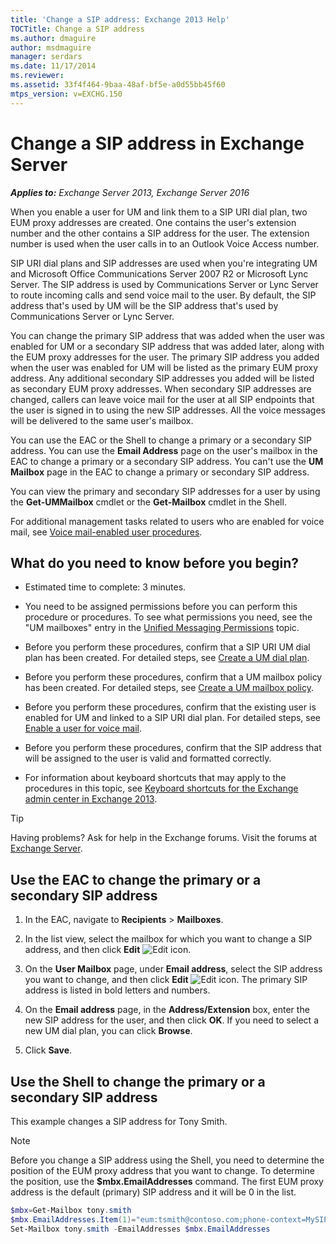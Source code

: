 ```yaml
---
title: 'Change a SIP address: Exchange 2013 Help'
TOCTitle: Change a SIP address
ms.author: dmaguire
author: msdmaguire
manager: serdars
ms.date: 11/17/2014
ms.reviewer: 
ms.assetid: 33f4f464-9baa-48af-bf5e-a0d55bb45f60
mtps_version: v=EXCHG.150
---
```


# Change a SIP address in Exchange Server

_**Applies to:** Exchange Server 2013, Exchange Server 2016_

When you enable a user for UM and link them to a SIP URI dial plan, two EUM proxy addresses are created. One contains the user's extension number and the other contains a SIP address for the user. The extension number is used when the user calls in to an Outlook Voice Access number.

SIP URI dial plans and SIP addresses are used when you're integrating UM and Microsoft Office Communications Server 2007 R2 or Microsoft Lync Server. The SIP address is used by Communications Server or Lync Server to route incoming calls and send voice mail to the user. By default, the SIP address that's used by UM will be the SIP address that's used by Communications Server or Lync Server.

You can change the primary SIP address that was added when the user was enabled for UM or a secondary SIP address that was added later, along with the EUM proxy addresses for the user. The primary SIP address you added when the user was enabled for UM will be listed as the primary EUM proxy address. Any additional secondary SIP addresses you added will be listed as secondary EUM proxy addresses. When secondary SIP addresses are changed, callers can leave voice mail for the user at all SIP endpoints that the user is signed in to using the new SIP addresses. All the voice messages will be delivered to the same user's mailbox.

You can use the EAC or the Shell to change a primary or a secondary SIP address. You can use the **Email Address** page on the user's mailbox in the EAC to change a primary or a secondary SIP address. You can't use the **UM Mailbox** page in the EAC to change a primary or secondary SIP address.

You can view the primary and secondary SIP addresses for a user by using the **Get-UMMailbox** cmdlet or the **Get-Mailbox** cmdlet in the Shell.

For additional management tasks related to users who are enabled for voice mail, see [Voice mail-enabled user procedures](voice-mail-enabled-user-procedures-exchange-2013-help.md).

## What do you need to know before you begin?

- Estimated time to complete: 3 minutes.

- You need to be assigned permissions before you can perform this procedure or procedures. To see what permissions you need, see the "UM mailboxes" entry in the [Unified Messaging Permissions](http://technet.microsoft.com/library/d326c3bc-8f33-434a-bf02-a83cc26a5498.aspx) topic.

- Before you perform these procedures, confirm that a SIP URI UM dial plan has been created. For detailed steps, see [Create a UM dial plan](create-um-dial-plan-exchange-2013-help.md).

- Before you perform these procedures, confirm that a UM mailbox policy has been created. For detailed steps, see [Create a UM mailbox policy](create-um-mailbox-policy-exchange-2013-help.md).

- Before you perform these procedures, confirm that the existing user is enabled for UM and linked to a SIP URI dial plan. For detailed steps, see [Enable a user for voice mail](enable-a-user-for-voice-mail-exchange-2013-help.md).

- Before you perform these procedures, confirm that the SIP address that will be assigned to the user is valid and formatted correctly.

- For information about keyboard shortcuts that may apply to the procedures in this topic, see [Keyboard shortcuts for the Exchange admin center in Exchange 2013](keyboard-shortcuts-in-the-exchange-admin-center-2013-help.md).

> [!TIP]
> Having problems? Ask for help in the Exchange forums. Visit the forums at [Exchange Server](https://go.microsoft.com/fwlink/p/?linkId=60612).

## Use the EAC to change the primary or a secondary SIP address

1. In the EAC, navigate to **Recipients** \> **Mailboxes**.

2. In the list view, select the mailbox for which you want to change a SIP address, and then click **Edit** ![Edit icon](images/ITPro_EAC_EditIcon.gif).

3. On the **User Mailbox** page, under **Email address**, select the SIP address you want to change, and then click **Edit** ![Edit icon](images/ITPro_EAC_EditIcon.gif). The primary SIP address is listed in bold letters and numbers.

4. On the **Email address** page, in the **Address/Extension** box, enter the new SIP address for the user, and then click **OK**. If you need to select a new UM dial plan, you can click **Browse**.

5. Click **Save**.

## Use the Shell to change the primary or a secondary SIP address

This example changes a SIP address for Tony Smith.

> [!NOTE]
> Before you change a SIP address using the Shell, you need to determine the position of the EUM proxy address that you want to change. To determine the position, use the **$mbx.EmailAddresses** command. The first EUM proxy address is the default (primary) SIP address and it will be 0 in the list.

```powershell
$mbx=Get-Mailbox tony.smith
$mbx.EmailAddresses.Item(1)="eum:tsmith@contoso.com;phone-context=MySIPDialPlan.contoso.com"
Set-Mailbox tony.smith -EmailAddresses $mbx.EmailAddresses
```
